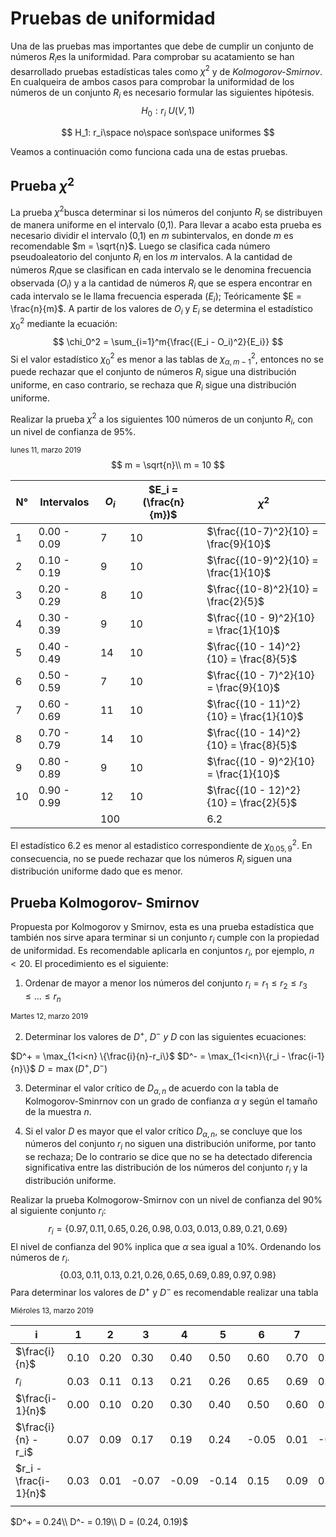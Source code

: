 # Pruebas de uniformidad

Una de las pruebas mas importantes que debe de cumplir un conjunto de números $R_i​$ es la uniformidad. Para comprobar su acatamiento se han desarrollado pruebas estadísticas tales como $\chi^2​$ y  de *Kolmogorov-Smirnov*. En cualqueira de ambos casos para comprobar la uniformidad de los números de un conjunto $R_i​$ es necesario formular las siguientes hipótesis.
$$
H_0: r_i ~ U(V,1)
$$

$$
H_1: r_i\space no\space son\space uniformes
$$

Veamos a continuación como funciona cada una de estas pruebas. 

## Prueba $\chi^2$

La prueba $\chi^2​$ busca determinar si los números del conjunto $R_i​$ se distribuyen de manera uniforme en el intervalo  (0,1). Para llevar a acabo esta prueba es necesario dividir el intervalo (0,1) en $m​$ subintervalos, en donde $m​$ es recomendable $m = \sqrt{n}​$. Luego se clasifica cada número pseudoaleatorio del conjunto $R_i​$ en los $m​$ intervalos. A la cantidad de números $R_i​$ que se clasifican  en cada intervalo se le denomina frecuencia observada ($O_i​$) y a la cantidad de números $R_i​$ que se espera encontrar en cada intervalo se le llama frecuencia esperada ($E_i​$); Teóricamente $E = \frac{n}{m}​$. A partir de los valores de $O_i​$ y $E_i​$ se determina el estadístico $\chi_0^2​$ mediante la ecuación: 
$$
\chi_0^2 = \sum_{i=1}^m{\frac{(E_i - O_i)^2}{E_i}}
$$
Si el valor estadístico $\chi_0^2$ es menor a las tablas de $\chi_{\alpha, m-1}^2$, entonces no se puede rechazar que el conjunto de números $R_i$ sigue una distribución uniforme, en caso contrario, se rechaza que $R_i$ sigue una distribución uniforme.

Realizar la prueba $\chi^2$ a los siguientes 100 números de un conjunto $R_i$, con un nivel de confianza de 95%. 

<small>lunes 11, marzo 2019</small>
$$
m = \sqrt{n}\\ m = 10
$$

| N°   | Intervalos  | $O_i$ | $E_i = (\frac{n}{m})$ | $\chi^2$                                |
| ---- | ----------- | ----- | --------------------- | --------------------------------------- |
| 1    | 0.00 - 0.09 | 7     | 10                    | $\frac{(10-7)^2}{10} = \frac{9}{10}$    |
| 2    | 0.10 - 0.19 | 9     | 10                    | $\frac{(10-9)^2}{10} = \frac{1}{10}$    |
| 3    | 0.20 - 0.29 | 8     | 10                    | $\frac{(10-8)^2}{10} = \frac{2}{5}$     |
| 4    | 0.30 - 0.39 | 9     | 10                    | $\frac{(10 - 9)^2}{10} = \frac{1}{10}$  |
| 5    | 0.40 - 0.49 | 14    | 10                    | $\frac{(10 - 14)^2}{10} = \frac{8}{5}$  |
| 6    | 0.50 - 0.59 | 7     | 10                    | $\frac{(10 - 7)^2}{10} = \frac{9}{10}$  |
| 7    | 0.60 - 0.69 | 11    | 10                    | $\frac{(10 - 11)^2}{10} = \frac{1}{10}$ |
| 8    | 0.70 - 0.79 | 14    | 10                    | $\frac{(10 - 14)^2}{10} = \frac{8}{5}$  |
| 9    | 0.80 - 0.89 | 9     | 10                    | $\frac{(10 - 9)^2}{10} = \frac{1}{10}$  |
| 10   | 0.90 - 0.99 | 12    | 10                    | $\frac{(10 - 12)^2}{10} = \frac{2}{5}$  |
|      |             | 100   |                       | 6.2                                     |

El estadístico $6.2$ es menor al estadistico correspondiente de $\chi_{0.05, 9}^2$. En consecuencia, no se puede rechazar que los números $R_i$ siguen una distribución uniforme dado que es menor.



## Prueba Kolmogorov- Smirnov

Propuesta por Kolmogorov y Smirnov, esta es una prueba estadística que también nos sirve apara terminar si un conjunto $r_i$ cumple con la propiedad de uniformidad. Es recomendable aplicarla en conjuntos $r_i$, por ejemplo, $n < 20$. El procedimiento es el siguiente:

1. Ordenar de mayor a menor los números del conjunto $r_i = r_1\le r_2 \le r_3 \le ... \le r_n$

<small>Martes 12, marzo 2019</small>

2. Determinar los valores de $D^+ ,\ D^-\ y\ D$ con las siguientes ecuaciones:

$D^+ = \max_{1<i<n} \{\frac{i}{n}-r_i\}$
$D^- = \max_{1<i<n}\{r_i - \frac{i-1}{n}\}$
$D = \max (D^+, D^-)​$

3. Determinar el valor crítico de $D_{\alpha, n}$ de acuerdo con la tabla de Kolmogorov-Sminrnov con un grado de confianza $\alpha$ y según el tamaño de la muestra $n$.

4. Si el valor $D$ es mayor que el valor crítico $D_{\alpha, n}$, se concluye que los números del conjunto $r_i$ no siguen una distribución uniforme, por tanto se rechaza; De lo contrario se dice que no se ha detectado diferencia significativa entre las distribución de los números del conjunto $r_i$ y la distribución uniforme. 

Realizar la prueba Kolmogorow-Smirnov con un nivel de confianza del 90% al siguiente conjunto $r_i$: 
$$
r_i = \{ 0.97, 0.11, 0.65, 0.26, 0.98, 0.03, 0.013, 0.89, 0.21, 0.69 \}
$$
El nivel de confianza del 90% inplica que $\alpha$ sea igual a 10%. Ordenando los números de $r_i$. 
$$
\{0.03, 0.11, 0.13, 0.21, 0.26, 0.65, 0.69, 0.89, 0.97, 0.98\}
$$
Para determinar los valores de $D^+$ y $D^-$ es recomendable realizar una tabla

<small>Miéroles 13, marzo 2019</small>

| i                     | 1    | 2    | 3     | 4     | 5     | 6     | 7    | 8     | 9     | 10    |
| --------------------- | ---- | ---- | ----- | ----- | ----- | ----- | ---- | ----- | ----- | ----- |
| $\frac{i}{n}$         | 0.10 | 0.20 | 0.30  | 0.40  | 0.50  | 0.60  | 0.70 | 0.80  | 0.90  | 0.00  |
| $r_i$                 | 0.03 | 0.11 | 0.13  | 0.21  | 0.26  | 0.65  | 0.69 | 0.89  | 0.97  | 0.98  |
| $\frac{i-1}{n}$       | 0.00 | 0.10 | 0.20  | 0.30  | 0.40  | 0.50  | 0.60 | 0.70  | 0.80  | 0.90  |
| $\frac{i}{n} - r_i$   | 0.07 | 0.09 | 0.17  | 0.19  | 0.24  | -0.05 | 0.01 | -0.09 | -0.07 | -0.98 |
| $r_i - \frac{i-1}{n}$ | 0.03 | 0.01 | -0.07 | -0.09 | -0.14 | 0.15  | 0.09 | 0.19  | 0.17  | 0.08  |
|                       |      |      |       |       |       |       |      |       |       |       |

$D^+ = 0.24\\ D^- = 0.19\\ D = (0.24, 0.19)$

